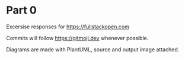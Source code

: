# Part 0

Excersise responses for <https://fullstackopen.com>

Commits will follow <https://gitmoji.dev> whenever possible.

Diagrams are made with PlantUML, source and output image attached.
